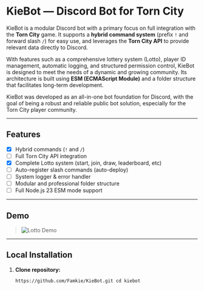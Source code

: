 # KieBot — Discord Bot for Torn City 
KieBot is a modular Discord bot with a primary focus on full integration with the **Torn City** game. It supports a **hybrid command system** (prefix `!` and forward slash `/`) for easy use, and leverages the **Torn City API** to provide relevant data directly to Discord. 

With features such as a comprehensive lottery system (Lotto), player ID management, automatic logging, and structured permission control, KieBot is designed to meet the needs of a dynamic and growing community. Its architecture is built using **ESM (ECMAScript Module)** and a folder structure that facilitates long-term development. 

KieBot was developed as an all-in-one bot foundation for Discord, with the goal of being a robust and reliable public bot solution, especially for the Torn City player community.

--- 

## Features 
- [x] Hybrid commands (`!` and `/`)
- [ ] Full Torn City API integration
- [x] Complete Lotto system (start, join, draw, leaderboard, etc)
- [ ] Auto-register slash commands (auto-deploy)
- [ ] System logger & error handler
- [ ] Modular and professional folder structure
- [ ] Full Node.js 23 ESM mode support

--- 

## Demo 
> ![Lotto Demo](./assets/demo-lotto.gif)

--- 

## Local Installation 
1. **Clone repository:**
   ``` bash git clone
   https://github.com/Famkie/KieBot.git cd kiebot
